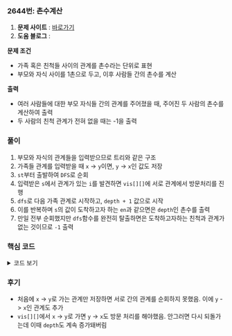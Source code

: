### 2644번: 촌수계산

1. **문제 사이트** : [바로가기](https://www.acmicpc.net/problem/2644)
2. **도움 블로그** : 

**문제 조건**
- 가족 혹은 친척들 사이의 관계를 촌수라는 단위로 표현
- 부모와 자식 사이를 1촌으로 두고, 이후 사람들 간의 촌수를 계산

**출력**  
- 여러 사람들에 대한 부모 자식들 간의 관계를 주어졌을 때, 주어진 두 사람의 촌수를 계산하여 출력
- 두 사람의 친척 관계가 전혀 없을 때는 -1을 출력

### 풀이
1. 부모와 자식의 관계들을 입력받으므로 트리와 같은 구조
2. 가족들 관계를 입력받을 때 `x` -> `y`이면, `y` -> `x`인 값도 저장
3. `st`부터 출발하여 `DFS`로 순회
4. 입력받은 `s`에서 관계가 있는 `i`를 발견하면 `vis[][]`에 서로 관계에서 방문처리를 진행
5. `dfs`로 다음 가족 관계로 시작하고, `depth + 1` 값으로 시작
6. 이를 반복하며 `s`의 값이 도착하고자 하는 `en`과 같으면은 `depth`인 촌수를 출력
7. 만일 전부 순회했지만 `dfs`함수를 완전히 탈출하면은 도착하고자하는 친척과 관계가 없는 것이므로 `-1` 출력

### 핵심 코드

<details>
<summary>코드 보기</summary>

```cpp
void dfs(int s, int depth) {
    if(s == en) {
        cout << depth << '\n';
        exit(0);
    }
    for(int i = 0; i <= n; i++) {
        if(family[s][i] && !vis[s][i]) {
            vis[s][i] = true;
            vis[i][s] = true;
            dfs(i, depth + 1);
        } 
    }
}

void solve() {
    dfs(st, 0);
    cout << -1 << '\n';
}
```
- `dfs`에 `s`로 가족 1명을 선택되고, `s`와 관계가 있는 가족을 찾는다.
- 아직 방문하지 않고, 관계가 있는 가족을 찾으면 `vis[][]`에 기록하고, 다음 가족을 기준으로 `dfs`를 순회한다.
- `depth`는 1을 더한 값으로 하여 촌수를 증가
- `s`가 도착하고자하는 `en`값과 같으면은 `depth`인 촌수를 출력하고 종료
- 만일, `dfs`를 전부 순회했지만 `en`값을 찾지못하면은 해당 가족과는 관계가 없는 것이므로 `-1`을 출력
</details>

### 후기
- 처음에 `x` -> `y`로 가는 관계만 저장하면 서로 간의 관계를 순회하지 못했음. 이에 `y` -> `x`인 관계도 추가
- `vis[][]`에서 `x` -> `y`로 가면 `y` -> `x`도 방문 처리를 해야했음. 안그러면 다시 되돌가는데 이때 `depth`도 계속 증가돼버림
